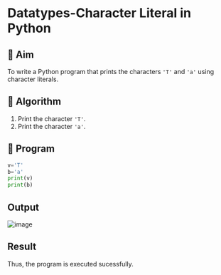 # Datatypes-Character Literal in Python

## 🎯 Aim
To write a Python program that prints the characters `'T'` and `'a'` using character literals.

## 🧠 Algorithm
1. Print the character `'T'`.
2. Print the character `'a'`.

## 🧾 Program
```python
v='T'
b='a'
print(v)
print(b)
```

## Output
![image](https://github.com/user-attachments/assets/edde1f45-f332-43a3-9de6-79fcfc1e93e7)


## Result
Thus, the program is executed sucessfully.
